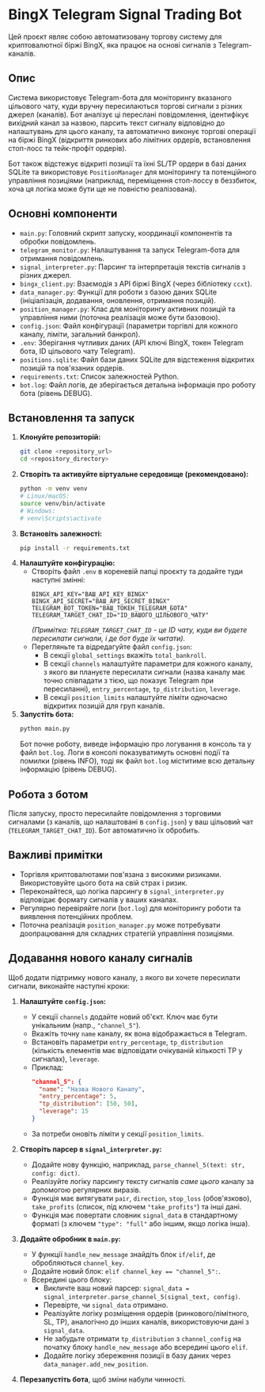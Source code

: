 # BingX Telegram Signal Trading Bot

Цей проєкт являє собою автоматизовану торгову систему для криптовалютної біржі BingX, яка працює на основі сигналів з Telegram-каналів.

## Опис

Система використовує Telegram-бота для моніторингу вказаного цільового чату, куди вручну пересилаються торгові сигнали з різних джерел (каналів). Бот аналізує ці переслані повідомлення, ідентифікує вихідний канал за назвою, парсить текст сигналу відповідно до налаштувань для цього каналу, та автоматично виконує торгові операції на біржі BingX (відкриття ринкових або лімітних ордерів, встановлення стоп-лосс та тейк-профіт ордерів).

Бот також відстежує відкриті позиції та їхні SL/TP ордери в базі даних SQLite та використовує `PositionManager` для моніторингу та потенційного управління позиціями (наприклад, переміщення стоп-лоссу в беззбиток, хоча ця логіка може бути ще не повністю реалізована).

## Основні компоненти

- `main.py`: Головний скрипт запуску, координації компонентів та обробки повідомлень.
- `telegram_monitor.py`: Налаштування та запуск Telegram-бота для отримання повідомлень.
- `signal_interpreter.py`: Парсинг та інтерпретація текстів сигналів з різних джерел.
- `bingx_client.py`: Взаємодія з API біржі BingX (через бібліотеку `ccxt`).
- `data_manager.py`: Функції для роботи з базою даних SQLite (ініціалізація, додавання, оновлення, отримання позицій).
- `position_manager.py`: Клас для моніторингу активних позицій та управління ними (поточна реалізація може бути базовою).
- `config.json`: Файл конфігурації (параметри торгівлі для кожного каналу, ліміти, загальний банкрол).
- `.env`: Зберігання чутливих даних (API ключі BingX, токен Telegram бота, ID цільового чату Telegram).
- `positions.sqlite`: Файл бази даних SQLite для відстеження відкритих позицій та пов'язаних ордерів.
- `requirements.txt`: Список залежностей Python.
- `bot.log`: Файл логів, де зберігається детальна інформація про роботу бота (рівень DEBUG).

## Встановлення та запуск

1.  **Клонуйте репозиторій:**
    ```bash
    git clone <repository_url>
    cd <repository_directory>
    ```
2.  **Створіть та активуйте віртуальне середовище (рекомендовано):**
    ```bash
    python -m venv venv
    # Linux/macOS:
    source venv/bin/activate
    # Windows:
    # venv\Scripts\activate
    ```
3.  **Встановіть залежності:**
    ```bash
    pip install -r requirements.txt
    ```
4.  **Налаштуйте конфігурацію:**
    - Створіть файл `.env` в кореневій папці проєкту та додайте туди наступні змінні:
      ```dotenv
      BINGX_API_KEY="ВАШ_API_KEY_BINGX"
      BINGX_API_SECRET="ВАШ_API_SECRET_BINGX"
      TELEGRAM_BOT_TOKEN="ВАШ_ТОКЕН_TELEGRAM_БОТА"
      TELEGRAM_TARGET_CHAT_ID="ID_ВАШОГО_ЦІЛЬОВОГО_ЧАТУ"
      ```
      _(Примітка: `TELEGRAM_TARGET_CHAT_ID` - це ID чату, куди ви будете пересилати сигнали, і де бот буде їх читати)._
    - Перегляньте та відредагуйте файл `config.json`:
      - В секції `global_settings` вкажіть `total_bankroll`.
      - В секції `channels` налаштуйте параметри для кожного каналу, з якого ви плануєте пересилати сигнали (назва каналу має точно співпадати з тією, що показує Telegram при пересиланні), `entry_percentage`, `tp_distribution`, `leverage`.
      - В секції `position_limits` налаштуйте ліміти одночасно відкритих позицій для груп каналів.
5.  **Запустіть бота:**
    ```bash
    python main.py
    ```
    Бот почне роботу, виведе інформацію про логування в консоль та у файл `bot.log`. Логи в консолі показуватимуть основні події та помилки (рівень INFO), тоді як файл `bot.log` міститиме всю детальну інформацію (рівень DEBUG).

## Робота з ботом

Після запуску, просто пересилайте повідомлення з торговими сигналами (з каналів, що налаштовані в `config.json`) у ваш цільовий чат (`TELEGRAM_TARGET_CHAT_ID`). Бот автоматично їх обробить.

## Важливі примітки

- Торгівля криптовалютами пов'язана з високими ризиками. Використовуйте цього бота на свій страх і ризик.
- Переконайтеся, що логіка парсингу в `signal_interpreter.py` відповідає формату сигналів у ваших каналах.
- Регулярно перевіряйте логи (`bot.log`) для моніторингу роботи та виявлення потенційних проблем.
- Поточна реалізація `position_manager.py` може потребувати доопрацювання для складних стратегій управління позиціями.

## Додавання нового каналу сигналів

Щоб додати підтримку нового каналу, з якого ви хочете пересилати сигнали, виконайте наступні кроки:

1.  **Налаштуйте `config.json`:**

    - У секції `channels` додайте новий об'єкт. Ключ має бути унікальним (напр., `"channel_5"`).
    - Вкажіть точну `name` каналу, як вона відображається в Telegram.
    - Встановіть параметри `entry_percentage`, `tp_distribution` (кількість елементів має відповідати очікуваній кількості TP у сигналах), `leverage`.
    - Приклад:
      ```json
      "channel_5": {
        "name": "Назва Нового Каналу",
        "entry_percentage": 5,
        "tp_distribution": [50, 50],
        "leverage": 15
      }
      ```
    - За потреби оновіть ліміти у секції `position_limits`.

2.  **Створіть парсер в `signal_interpreter.py`:**

    - Додайте нову функцію, наприклад, `parse_channel_5(text: str, config: dict)`.
    - Реалізуйте логіку парсингу тексту сигналів _саме цього_ каналу за допомогою регулярних виразів.
    - Функція має витягувати `pair`, `direction`, `stop_loss` (обов'язково), `take_profits` (список, під ключем `"take_profits"`) та інші дані.
    - Функція має повертати словник `signal_data` в стандартному форматі (з ключем `"type": "full"` або іншим, якщо логіка інша).

3.  **Додайте обробник в `main.py`:**

    - У функції `handle_new_message` знайдіть блок `if/elif`, де обробляються `channel_key`.
    - Додайте новий блок: `elif channel_key == "channel_5":`.
    - Всередині цього блоку:
      - Викличте ваш новий парсер: `signal_data = signal_interpreter.parse_channel_5(signal_text, config)`.
      - Перевірте, чи `signal_data` отримано.
      - Реалізуйте логіку розміщення ордерів (ринкового/лімітного, SL, TP), аналогічно до інших каналів, використовуючи дані з `signal_data`.
      - Не забудьте отримати `tp_distribution` з `channel_config` на початку блоку `handle_new_message` або всередині цього `elif`.
      - Додайте логіку збереження позиції в базу даних через `data_manager.add_new_position`.

4.  **Перезапустіть бота**, щоб зміни набули чинності.

